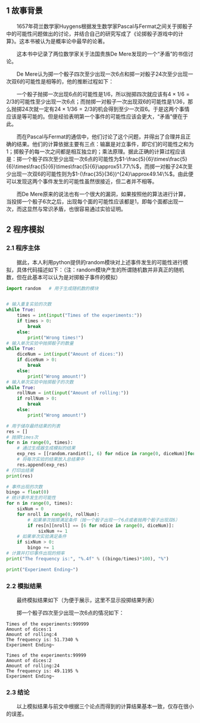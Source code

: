 ## 1 故事背景

&emsp;&emsp;1657年荷兰数学家Huygens根据发生数学家Pascal与Fermat之间关于掷骰子中的可能性问题做出的讨论，并结合自己的研究写成了《论掷骰子游戏中的计算》。这本书被认为是概率论中最早的论著。

&emsp;&emsp;这本书中记录了两位数学家关于法国贵族De Mere发现的一个“矛盾”的书信讨论。

&emsp;&emsp;De Mere认为掷一个骰子四次至少出现一次6点和掷一对骰子24次至少出现一次双6的可能性是相等的，他的推断过程如下：

&emsp;&emsp;一个骰子抛掷一次出现6点的可能性是$1/6$，所以抛掷四次就应该有$4\times 1/6=2/3$的可能性至少出现一次6点；而抛掷一对骰子一次出现双6的可能性是$1/36$，那么抛掷24次就一定有$24\times 1/36=2/3$的机会得到至少一次双6。于是这两个事情应该是等可能的。但是经验表明第一个事件的可能性应该会更大，“矛盾”便在于此。

&emsp;&emsp;而在Pascal与Fermat的通信中，他们讨论了这个问题，并得出了合理并且正确的结果。他们的计算依据主要有三点：输赢是对立事件，即它们的可能性之和为1；掷骰子的每一次之间都是相互独立的；乘法原理。据此正确的计算过程应该是：掷一个骰子四次至少出现一次6点的可能性为$1-\frac{5}{6}\times\frac{5}{6}\times\frac{5}{6}\times\frac{5}{6}\approx51.77\%$，而掷一对骰子24次至少出现一次双6的可能性则为$1-(\frac{35}{36})^{24}\approx49.14\%$。由此便可以发现这两个事件发生的可能性虽然很接近，但二者并不相等。

&emsp;&emsp;而De Mere原来的说法也有一个很大的漏洞，如果按照他的算法进行计算，当投掷一个骰子6次之后，出现每个面的可能性应该都是1，即每个面都出现一次，而这显然与常识矛盾，也很容易通过实验证明。

## 2 程序模拟

### 2.1 程序主体

&emsp;&emsp;据此，本人利用python提供的random模块对上述事件发生的可能性进行模拟，具体代码描述如下：（注：random模块产生的所谓随机数并非真正的随机数，但在此基本可以认为是对掷骰子事件的模拟）

```python
import random   # 用于生成随机数的模块


# 输入重复实验的次数
while True:
    times = int(input("Times of the experiments:"))
    if times > 0:
        break
    else:
        print("Wrong times!")
# 输入单次实验中抛掷骰子的数量
while True:
    diceNum = int(input("Amount of dices:"))
    if diceNum > 0:
        break
    else:
        print("Wrong amount!")
# 输入单次实验中抛掷骰子的次数
while True:
    rollNum = int(input("Amount of rolling:"))
    if rollNum > 0:
        break
    else:
        print("Wrong amount!")

# 用于储存最终结果的列表
res = []
# 抛掷times次
for n in range(0, times):
    # 通过生成器生成模拟的结果
    exp_res = [[random.randint(1, 6) for ndice in range(0, diceNum)]for nroll in range(0, rollNum)]
    # 将每次实验的结果放入总结果中
    res.append(exp_res)
# 打印出结果
print(res)

# 事件出现的次数
bingo = float(0)
# 统计事件发生的可能性
for n in range(0, times):
    sixNum = 0
    for nroll in range(0, rollNum):
        # 如果单次抛掷满足条件（抛一个骰子出现一个6点或者抛两个骰子出现双6）
        if res[n][nroll] == [6 for ndice in range(0, diceNum)]:
            sixNum += 1
    # 如果单次实验满足条件
    if sixNum > 0:
        bingo += 1
# 计算并打印事件出现的频率
print("The frequency is:", "%.4f" % ((bingo/times)*100), "%")

print("Experiment Ending~")
```

### 2.2 模拟结果

&emsp;&emsp;最终模拟结果如下（为便于展示，这里不显示投掷结果列表）

&emsp;&emsp;掷一个骰子四次至少出现一次6点的情况如下：

```
Times of the experiments:999999
Amount of dices:1
Amount of rolling:4
The frequency is: 51.7340 %
Experiment Ending~
```
```
Times of the experiments:99999
Amount of dices:2
Amount of rolling:24
The frequency is: 49.1195 %
Experiment Ending~
```
### 2.3 结论

&emsp;&emsp;以上模拟结果与前文中根据三个论点而得到的计算结果基本一致，仅存在很小的误差。

